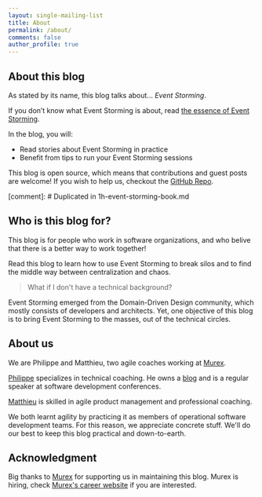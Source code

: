```yaml
---
layout: single-mailing-list
title: About
permalink: /about/
comments: false
author_profile: true
---
```

## About this blog

As stated by its name, this blog talks about... *Event Storming*.

If you don’t know what Event Storming is about, read [the essence of Event Storming]({{site.url}}{{site.baseurl}}/_posts/2021-06-18-essence-of-event-storming.markdown).  

In the blog, you will:

- Read stories about Event Storming in practice
- Benefit from tips to run your Event Storming sessions

This blog is open source, which means that contributions and guest posts are welcome! If you wish to help us, checkout the [GitHub Repo](https://github.com/murex/EventStormingJournal).

[comment]: # Duplicated in 1h-event-storming-book.md
## Who is this blog for?

This blog is for people who work in software organizations, and who belive that there is a better way to work together!

Read this blog to learn how to use Event Storming to break silos and to find the middle way between centralization and chaos.

> What if I don't have a technical background?

Event Storming emerged from the Domain-Driven Design community, which mostly consists of developers and architects. Yet, one objective of this blog is to bring Event Storming to the masses, out of the technical circles.

## About us

We are Philippe and Matthieu, two agile coaches working at [Murex](https://www.murex.com).

[Philippe](https://www.linkedin.com/in/philippe-bourgau-607a928) specializes in technical coaching. He owns a [blog](https://philippe.bourgau.net/) and is a regular speaker at software development conferences.

[Matthieu](https://www.linkedin.com/in/matthieu-tournemire/) is skilled in agile product management and professional coaching. 

We both learnt agility by practicing it as members of operational software development teams. For this reason, we appreciate concrete stuff. We'll do our best to keep this blog practical and down-to-earth.

## Acknowledgment
Big thanks to [Murex](https://www.murex.com) for supporting us in maintaining this blog.
Murex is hiring, check [Murex's career website](https://careers.murex.com/) if you are interested.